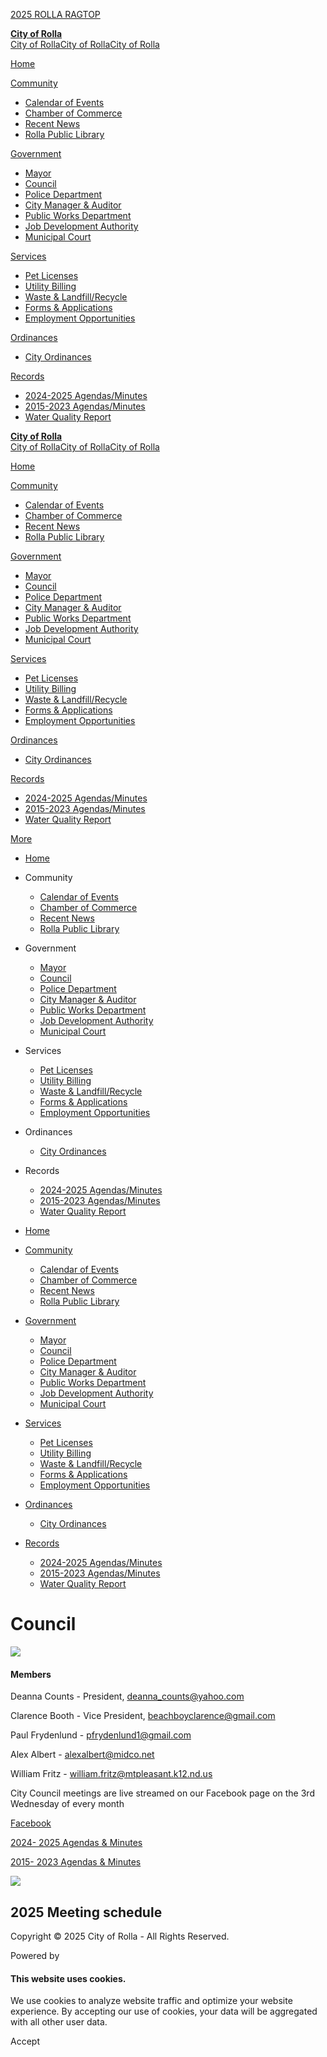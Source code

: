 [2025 ROLLA RAGTOP](https://www.facebook.com/rollachamberND)

[**City of Rolla**  
City of RollaCity of RollaCity of Rolla](https://ndrolla.com "City of Rolla")

[Home](https://ndrolla.com)

[Community](https://ndrolla.com/council)

- [Calendar of Events](https://ndrolla.com/calendar-of-events)
- [Chamber of Commerce](https://ndrolla.com/chamber-of-commerce)
- [Recent News](https://ndrolla.com/recent-news)
- [Rolla Public Library](https://ndrolla.com/rolla-public-library)

[Government](https://ndrolla.com/council)

- [Mayor](https://ndrolla.com/mayor)
- [Council](https://ndrolla.com/council)
- [Police Department](https://ndrolla.com/police-department)
- [City Manager &amp; Auditor](https://ndrolla.com/city-manager-&-auditor)
- [Public Works Department](https://ndrolla.com/public-works-department)
- [Job Development Authority](https://ndrolla.com/job-development-authority)
- [Municipal Court](https://ndrolla.com/municipal-court)

[Services](https://ndrolla.com/council)

- [Pet Licenses](https://ndrolla.com/pet-licenses)
- [Utility Billing](https://ndrolla.com/utility-billing)
- [Waste &amp; Landfill/Recycle](https://ndrolla.com/waste-&-landfill%2Frecycle)
- [Forms &amp; Applications](https://ndrolla.com/forms-&-applications)
- [Employment Opportunities](https://ndrolla.com/employment-opportunities)

[Ordinances](https://ndrolla.com/council)

- [City Ordinances](https://ndrolla.com/city-ordinances)

[Records](https://ndrolla.com/council)

- [2024-2025 Agendas/Minutes](https://ndrolla.com/2024-2025-agendas%2Fminutes)
- [2015-2023 Agendas/Minutes](https://ndrolla.com/2015-2023-agendas%2Fminutes)
- [Water Quality Report](https://ndrolla.com/water-quality-report)

[**City of Rolla**  
City of RollaCity of RollaCity of Rolla](https://ndrolla.com "City of Rolla")

[Home](https://ndrolla.com)

[Community](https://ndrolla.com/council)

- [Calendar of Events](https://ndrolla.com/calendar-of-events)
- [Chamber of Commerce](https://ndrolla.com/chamber-of-commerce)
- [Recent News](https://ndrolla.com/recent-news)
- [Rolla Public Library](https://ndrolla.com/rolla-public-library)

[Government](https://ndrolla.com/council)

- [Mayor](https://ndrolla.com/mayor)
- [Council](https://ndrolla.com/council)
- [Police Department](https://ndrolla.com/police-department)
- [City Manager &amp; Auditor](https://ndrolla.com/city-manager-&-auditor)
- [Public Works Department](https://ndrolla.com/public-works-department)
- [Job Development Authority](https://ndrolla.com/job-development-authority)
- [Municipal Court](https://ndrolla.com/municipal-court)

[Services](https://ndrolla.com/council)

- [Pet Licenses](https://ndrolla.com/pet-licenses)
- [Utility Billing](https://ndrolla.com/utility-billing)
- [Waste &amp; Landfill/Recycle](https://ndrolla.com/waste-&-landfill%2Frecycle)
- [Forms &amp; Applications](https://ndrolla.com/forms-&-applications)
- [Employment Opportunities](https://ndrolla.com/employment-opportunities)

[Ordinances](https://ndrolla.com/council)

- [City Ordinances](https://ndrolla.com/city-ordinances)

[Records](https://ndrolla.com/council)

- [2024-2025 Agendas/Minutes](https://ndrolla.com/2024-2025-agendas%2Fminutes)
- [2015-2023 Agendas/Minutes](https://ndrolla.com/2015-2023-agendas%2Fminutes)
- [Water Quality Report](https://ndrolla.com/water-quality-report)

[More](https://ndrolla.com/council)

- [Home](https://ndrolla.com)
- Community
  
  - [Calendar of Events](https://ndrolla.com/calendar-of-events)
  - [Chamber of Commerce](https://ndrolla.com/chamber-of-commerce)
  - [Recent News](https://ndrolla.com/recent-news)
  - [Rolla Public Library](https://ndrolla.com/rolla-public-library)
- Government
  
  - [Mayor](https://ndrolla.com/mayor)
  - [Council](https://ndrolla.com/council)
  - [Police Department](https://ndrolla.com/police-department)
  - [City Manager &amp; Auditor](https://ndrolla.com/city-manager-&-auditor)
  - [Public Works Department](https://ndrolla.com/public-works-department)
  - [Job Development Authority](https://ndrolla.com/job-development-authority)
  - [Municipal Court](https://ndrolla.com/municipal-court)
- Services
  
  - [Pet Licenses](https://ndrolla.com/pet-licenses)
  - [Utility Billing](https://ndrolla.com/utility-billing)
  - [Waste &amp; Landfill/Recycle](https://ndrolla.com/waste-&-landfill%2Frecycle)
  - [Forms &amp; Applications](https://ndrolla.com/forms-&-applications)
  - [Employment Opportunities](https://ndrolla.com/employment-opportunities)
- Ordinances
  
  - [City Ordinances](https://ndrolla.com/city-ordinances)
- Records
  
  - [2024-2025 Agendas/Minutes](https://ndrolla.com/2024-2025-agendas%2Fminutes)
  - [2015-2023 Agendas/Minutes](https://ndrolla.com/2015-2023-agendas%2Fminutes)
  - [Water Quality Report](https://ndrolla.com/water-quality-report)

<!--THE END-->

- [Home](https://ndrolla.com)
- [Community](https://ndrolla.com/council)
  
  - [Calendar of Events](https://ndrolla.com/calendar-of-events)
  - [Chamber of Commerce](https://ndrolla.com/chamber-of-commerce)
  - [Recent News](https://ndrolla.com/recent-news)
  - [Rolla Public Library](https://ndrolla.com/rolla-public-library)
- [Government](https://ndrolla.com/council)
  
  - [Mayor](https://ndrolla.com/mayor)
  - [Council](https://ndrolla.com/council)
  - [Police Department](https://ndrolla.com/police-department)
  - [City Manager &amp; Auditor](https://ndrolla.com/city-manager-&-auditor)
  - [Public Works Department](https://ndrolla.com/public-works-department)
  - [Job Development Authority](https://ndrolla.com/job-development-authority)
  - [Municipal Court](https://ndrolla.com/municipal-court)
- [Services](https://ndrolla.com/council)
  
  - [Pet Licenses](https://ndrolla.com/pet-licenses)
  - [Utility Billing](https://ndrolla.com/utility-billing)
  - [Waste &amp; Landfill/Recycle](https://ndrolla.com/waste-&-landfill%2Frecycle)
  - [Forms &amp; Applications](https://ndrolla.com/forms-&-applications)
  - [Employment Opportunities](https://ndrolla.com/employment-opportunities)
- [Ordinances](https://ndrolla.com/council)
  
  - [City Ordinances](https://ndrolla.com/city-ordinances)
- [Records](https://ndrolla.com/council)
  
  - [2024-2025 Agendas/Minutes](https://ndrolla.com/2024-2025-agendas%2Fminutes)
  - [2015-2023 Agendas/Minutes](https://ndrolla.com/2015-2023-agendas%2Fminutes)
  - [Water Quality Report](https://ndrolla.com/water-quality-report)

# Council

![](https://img1.wsimg.com/isteam/ip/5b0d1e65-cfb2-48a8-915f-68bf577a89e2/Council%20Room%20%28002%29.jpg/:/cr=t:16.67%25,l:0%25,w:100%25,h:66.67%25/rs=w:600,h:300,cg:true)

#### Members

Deanna Counts - President, [deanna\_counts@yahoo.com](mailto:deanna_counts@yahoo.com)

Clarence Booth - Vice President, [beachboyclarence@gmail.com](mailto:beachboyclarence@gmail.com)

Paul Frydenlund - [pfrydenlund1@gmail.com](mailto:pfrydenlund1@gmail.com)

Alex Albert - [alexalbert@midco.net](mailto:alexalbert@midco.net)

William Fritz - [william.fritz@mtpleasant.k12.nd.us](mailto:william.fritz@mtpleasant.k12.nd.us)

City Council meetings are live streamed on our Facebook page on the 3rd Wednesday of every month

[Facebook](https://www.facebook.com/RollaNDCityHall)

[2024- 2025 Agendas &amp; Minutes](https://ndrolla.com/2024-2025-agendas%2Fminutes)

[2015- 2023 Agendas &amp; Minutes](https://ndrolla.com/2015-2023-agendas%2Fminutes)

![](https://img1.wsimg.com/isteam/ip/5b0d1e65-cfb2-48a8-915f-68bf577a89e2/Screenshot%202025-02-05%20173411.png/:/cr=t:0%25,l:0%25,w:100%25,h:100%25)

## 2025 Meeting schedule

Copyright © 2025 City of Rolla - All Rights Reserved.

Powered by

#### This website uses cookies.

We use cookies to analyze website traffic and optimize your website experience. By accepting our use of cookies, your data will be aggregated with all other user data.

Accept
